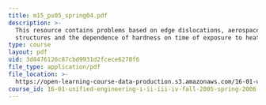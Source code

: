 ```yaml
---
title: m15_ps05_spring04.pdf
description: >-
  This resource contains problems based on edge dislocations, aerospace
  structures and the dependence of hardness on time of exposure to heat.
type: course
layout: pdf
uid: 3d8476126c87cbd9931d2fcece6270f6
file_type: application/pdf
file_location: >-
  https://open-learning-course-data-production.s3.amazonaws.com/16-01-unified-engineering-i-ii-iii-iv-fall-2005-spring-2006/3d8476126c87cbd9931d2fcece6270f6_m15_ps05_spring04.pdf
course_id: 16-01-unified-engineering-i-ii-iii-iv-fall-2005-spring-2006
---
```

